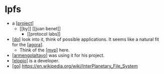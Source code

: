 # Ipfs

- a [[project]]
  - [[by]] [[juan benet]]
    - [[protocol labs]]
- [[do]] look into it, think of possible applications. It seems like a natural fit for the [[agora]].
  - Think of the [[mvp]] here.
- [[armengolaltayo]] was using it for his project.
- [[elopio]] is a developer.
- [[go]] https://en.wikipedia.org/wiki/InterPlanetary_File_System


[//begin]: # "Autogenerated link references for markdown compatibility"
[project]: project "Project"
[do]: do "Do"
[agora]: agora "Agora"
[mvp]: mvp "MVP"
[armengolaltayo]: armengolaltayo "Armengolaltayo"
[elopio]: elopio "Elopio"
[go]: go "Go"
[//end]: # "Autogenerated link references"